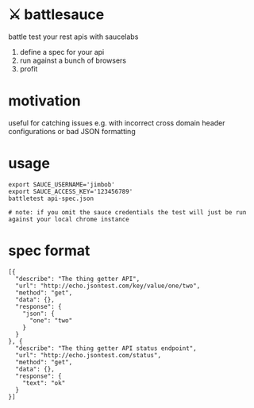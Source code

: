 # ⚔ battlesauce
battle test your rest apis with saucelabs

1. define a spec for your api
2. run against a bunch of browsers
3. profit

# motivation
useful for catching issues e.g. with incorrect cross domain header configurations or bad JSON formatting

# usage
```
export SAUCE_USERNAME='jimbob'
export SAUCE_ACCESS_KEY='123456789'
battletest api-spec.json

# note: if you omit the sauce credentials the test will just be run against your local chrome instance
```

# spec format
```
[{
  "describe": "The thing getter API",
  "url": "http://echo.jsontest.com/key/value/one/two",
  "method": "get",
  "data": {},
  "response": {
    "json": {
      "one": "two"
    }
  }
}, {
  "describe": "The thing getter API status endpoint",
  "url": "http://echo.jsontest.com/status",
  "method": "get",
  "data": {},
  "response": {
    "text": "ok"
  }
}]

```
